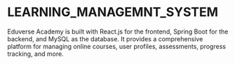 # LEARNING_MANAGEMNT_SYSTEM
Eduverse Academy is built with React.js for the frontend, Spring Boot for the backend, and MySQL as the database. It provides a comprehensive platform for managing online courses, user profiles, assessments, progress tracking, and more.
